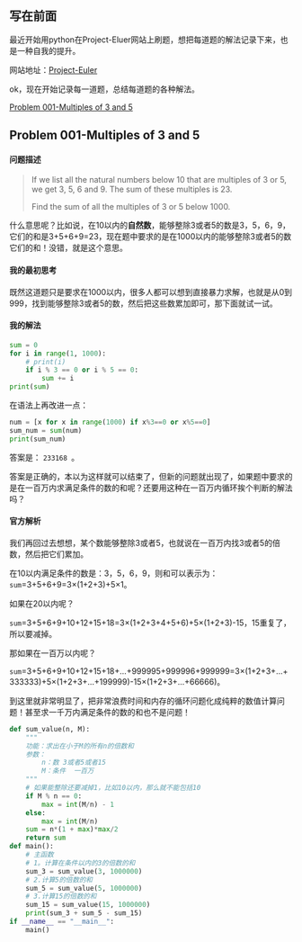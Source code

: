 ## 写在前面
最近开始用python在Project-Eluer网站上刷题，想把每道题的解法记录下来，也是一种自我的提升。

网站地址：[Project-Euler](https://projecteuler.net/)

ok，现在开始记录每一道题，总结每道题的各种解法。

[Problem 001-Multiples of 3 and 5](https://github.com/Muxi-Li/Project-Euler/blob/master/Problem001-Multiples%20of%203%20and%205)
## Problem 001-Multiples of 3 and 5
#### 问题描述

>If we list all the natural numbers below 10 that are multiples of 3 or 5, we get 3, 5, 6 and 9. The sum of these multiples is 23.
>
>Find the sum of all the multiples of 3 or 5 below 1000.

什么意思呢？比如说，在10以内的**自然数**，能够整除3或者5的数是3，5，6，9，它们的和是3+5+6+9=23，现在题中要求的是在1000以内的能够整除3或者5的数它们的和！没错，就是这个意思。

#### 我的最初思考

既然这道题只是要求在1000以内，很多人都可以想到直接暴力求解，也就是从0到999，找到能够整除3或者5的数，然后把这些数累加即可，那下面就试一试。

#### 我的解法

```python
sum = 0
for i in range(1, 1000):
    # print(i)
    if i % 3 == 0 or i % 5 == 0:
        sum += i
print(sum)
```



在语法上再改进一点：

```python
num = [x for x in range(1000) if x%3==0 or x%5==0]
sum_num = sum(num)
print(sum_num)
```

答案是： `233168 `。

答案是正确的，本以为这样就可以结束了，但新的问题就出现了，如果题中要求的是在一百万内求满足条件的数的和呢？还要用这种在一百万内循环挨个判断的解法吗？

#### 官方解析

我们再回过去想想，某个数能够整除3或者5，也就说在一百万内找3或者5的倍数，然后把它们累加。

在10以内满足条件的数是：3，5，6，9，则和可以表示为：`sum`=3+5+6+9=3×(1+2+3)+5×1。

如果在20以内呢？

`sum`=3+5+6+9+10+12+15+18=3×(1+2+3+4+5+6)+5×(1+2+3)-15，15重复了，所以要减掉。

那如果在一百万以内呢？

`sum`=3+5+6+9+10+12+15+18+...+999995+999996+999999=3×(1+2+3+...+333333)+5×(1+2+3+...+199999)-15×(1+2+3+...+66666)。

到这里就非常明显了，把非常浪费时间和内存的循环问题化成纯粹的数值计算问题！甚至求一千万内满足条件的数的和也不是问题！

```python
def sum_value(n, M):
    """
    功能：求出在小于M的所有n的倍数和
    参数：
        n：数 3或者5或者15
        M：条件  一百万
    """
    # 如果能整除还要减掉1，比如10以内，那么就不能包括10
    if M % n == 0:
        max = int(M/n) - 1
	else:
        max = int(M/n)
    sum = n*(1 + max)*max/2
    return sum
def main():
    # 主函数
    # 1。计算在条件以内的3的倍数的和
    sum_3 = sum_value(3, 1000000)
    # 2.计算5的倍数的和
    sum_5 = sum_value(5, 1000000)
    # 3.计算15的倍数的和
    sum_15 = sum_value(15, 1000000)
    print(sum_3 + sum_5 - sum_15)
if __name__ == "__main__":
    main()
```

